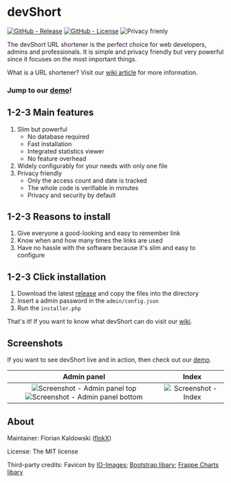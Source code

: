 # devShort

[![GitHub - Release](https://img.shields.io/github/release/flokX/devShort.svg)](https://github.com/flokX/devShort/releases) [![GitHub - License](https://img.shields.io/github/license/flokX/devShort.svg)](https://github.com/flokX/devShort/blob/master/LICENSE) ![Privacy frienly](https://img.shields.io/badge/privacy-friendly-brightgreen.svg)

The devShort URL shortener is the perfect choice for web developers, admins and professionals. It is simple and privacy friendly but very powerful since it focuses on the most important things.

What is a URL shortener? Visit our [wiki article](https://github.com/flokX/devShort/wiki/What-is-URL-shortening%3F) for more information.


### Jump to our [demo](https://devshort.florian-kaldowski.de)!


## 1-2-3 Main features

1. Slim but powerful
    * No database required
    * Fast installation
    * Integrated statistics viewer
     * No feature overhead
2. Widely configurably for your needs with only one file
3. Privacy friendly
    * Only the access count and date is tracked
    * The whole code is verifiable in minutes
    * Privacy and security by default


## 1-2-3 Reasons to install

1. Give everyone a good-looking and easy to remember link
2. Know when and how many times the links are used
3. Have no hassle with the software because it's slim and easy to configure


## 1-2-3 Click installation

1. Download the latest [release](https://github.com/flokX/devShort/releases) and copy the files into the directory
2. Insert a admin password in the `admin/config.json`
3. Run the `installer.php`

That's it! If you want to know what devShort can do visit our [wiki](https://github.com/flokX/devShort/wiki).


## Screenshots

If you want to see devShort live and in action, then check out our [demo](https://devshort.florian-kaldowski.de).

| Admin panel | Index       |
|:-----------:|:-----------:|
| ![Screenshot - Admin panel top](https://devshort.florian-kaldowski.de/repo-assets/admin-panel-top.png) ![Screenshot - Admin panel bottom](https://devshort.florian-kaldowski.de/repo-assets/admin-panel-bottom.png) | ![Screenshot - Index](https://devshort.florian-kaldowski.de/repo-assets/index.png) |


## About

Maintainer: Florian Kaldowski ([flokX](https://github.com/flokX))

License: The MIT license

Third-party credits: Favicon by [IO-Images](https://pixabay.com/images/id-1083508/); [Bootstrap libary](https://getbootstrap.com); [Frappe Charts libary](https://github.com/frappe/charts)
